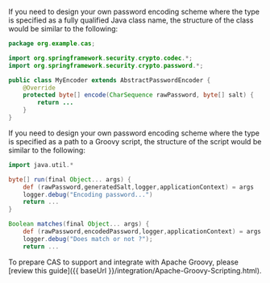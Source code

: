 <!-- fragment:keep -->

<p/>

If you need to design your own password encoding scheme where the type is specified as a fully 
qualified Java class name, the structure of the class would be similar to the following:

```java
package org.example.cas;

import org.springframework.security.crypto.codec.*;
import org.springframework.security.crypto.password.*;

public class MyEncoder extends AbstractPasswordEncoder {
    @Override
    protected byte[] encode(CharSequence rawPassword, byte[] salt) {
        return ...
    }
}
```

If you need to design your own password encoding scheme where the type is 
specified as a path to a Groovy script, the structure of the script would be similar to the following:

```groovy
import java.util.*

byte[] run(final Object... args) {
    def (rawPassword,generatedSalt,logger,applicationContext) = args
    logger.debug("Encoding password...")
    return ...
}

Boolean matches(final Object... args) {
    def (rawPassword,encodedPassword,logger,applicationContext) = args
    logger.debug("Does match or not ?");
    return ...
```

To prepare CAS to support and integrate with Apache Groovy, please [review this guide]({{ baseUrl }}/integration/Apache-Groovy-Scripting.html).

